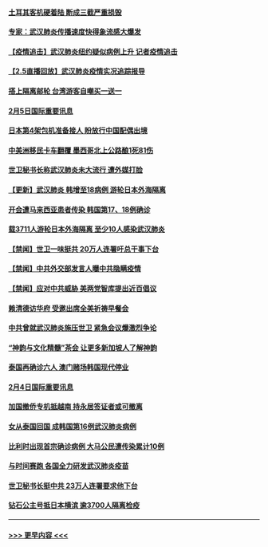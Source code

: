 #### [土耳其客机硬着陆 断成三截严重损毁](../pages/prog202/a102770239.md?t=02060933) 
#### [专家：武汉肺炎传播速度快得象流感大爆发](../pages/prog202/a102770132.md?t=02060933) 
#### [【疫情追击】武汉肺炎纽约疑似病例上升 记者疫情追击](../pages/prog202/a102770000.md?t=02060933) 
#### [【2.5直播回放】武汉肺炎疫情实况追踪报导](../pages/prog202/a102769913.md?t=02060933) 
#### [搭上隔离邮轮 台湾游客自嘲买一送一](../pages/prog202/a102769845.md?t=02060933) 
#### [2月5日国际重要讯息](../pages/prog202/a102769821.md?t=02060933) 
#### [日本第4架包机准备接人 盼放行中国配偶出境](../pages/prog202/a102769765.md?t=02060933) 
#### [中美洲移民卡车翻覆 墨西哥北上公路酿1死81伤](../pages/prog202/a102769703.md?t=02060933) 
#### [世卫秘书长称武汉肺炎未大流行 遭外媒打脸](../pages/prog202/a102769679.md?t=02060933) 
#### [【更新】武汉肺炎 韩增至18病例 游轮日本外海隔离](../pages/prog202/a102758911.md?t=02060933) 
#### [开会遭马来西亚患者传染 韩国第17、18例确诊](../pages/prog202/a102769600.md?t=02060933) 
#### [载3711人游轮日本外海隔离 至少10人感染武汉肺炎](../pages/prog202/a102769538.md?t=02060933) 
#### [【禁闻】世卫一味挺共 20万人连署吁总干事下台](../pages/prog202/a102769445.md?t=02060933) 
#### [【禁闻】中共外交部发言人曝中共隐瞒疫情](../pages/prog202/a102769400.md?t=02060933) 
#### [【禁闻】应对中共威胁 美两党智库提出近百倡议](../pages/prog202/a102769357.md?t=02060933) 
#### [赖清德访华府  受邀出席全美祈祷早餐会](../pages/prog202/a102769350.md?t=02060933) 
#### [中共曾就武汉肺炎施压世卫 紧急会议爆激烈争论](../pages/prog202/a102769312.md?t=02060933) 
#### [“神韵与文化精髓”茶会 让更多新加坡人了解神韵](../pages/prog202/a102769286.md?t=02060933) 
#### [泰国再确诊六人 澳门赌场韩国现代停业](../pages/prog202/a102769239.md?t=02060933) 
#### [2月4日国际重要讯息](../pages/prog202/a102768884.md?t=02060933) 
#### [加国撤侨专机抵越南 持永居签证者或可撤离](../pages/prog202/a102768877.md?t=02060933) 
#### [女从泰国回国 成韩国第16例武汉肺炎病例](../pages/prog202/a102768669.md?t=02060933) 
#### [比利时出现首宗确诊病例 大马公民遭传染累计10例](../pages/prog202/a102768824.md?t=02060933) 
#### [与时间赛跑 各国全力研发武汉肺炎疫苗](../pages/prog202/a102768738.md?t=02060933) 
#### [世卫秘书长挺中共 23万人连署要求他下台](../pages/prog202/a102768717.md?t=02060933) 
#### [钻石公主号抵日本横滨 逾3700人隔离检疫](../pages/prog202/a102768714.md?t=02060933) 

----
#### [ >>> 更早内容 <<< ](../indexes/prog202-earlier.md)
